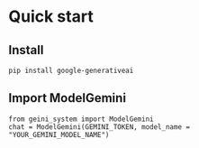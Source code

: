 # Quick start
## Install
```
pip install google-generativeai
```

## Import ModelGemini
```
from geini_system import ModelGemini
chat = ModelGemini(GEMINI_TOKEN, model_name = "YOUR_GEMINI_MODEL_NAME")
```
